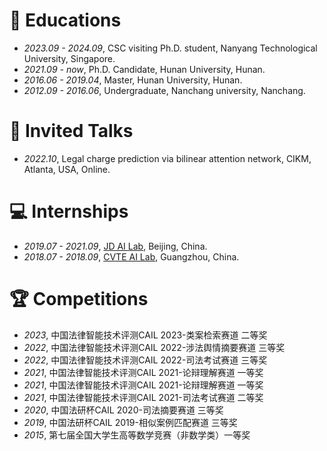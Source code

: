 
# 📖 Educations
- *2023.09 - 2024.09*, CSC visiting Ph.D. student, Nanyang Technological University, Singapore.
- *2021.09 - now*, Ph.D. Candidate, Hunan University, Hunan.
- *2016.06 - 2019.04*, Master, Hunan University, Hunan.
- *2012.09 - 2016.06*, Undergraduate, Nanchang university, Nanchang.

# 💬 Invited Talks
- *2022.10*, Legal charge prediction via bilinear attention network, CIKM, Atlanta, USA, Online.

# 💻 Internships
- *2019.07 - 2021.09*, [JD AI Lab](https://www.jd.com/), Beijing, China.
- *2018.07 - 2018.09*, [CVTE AI Lab](https://research.cvte.com/?locale=en-US), Guangzhou, China.

# 🏆 Competitions
- *2023*, 中国法律智能技术评测CAIL 2023-类案检索赛道 二等奖
- *2022*, 中国法律智能技术评测CAIL 2022-涉法舆情摘要赛道 三等奖
- *2022*, 中国法律智能技术评测CAIL 2022-司法考试赛道 三等奖
- *2021*, 中国法律智能技术评测CAIL 2021-论辩理解赛道 一等奖
- *2021*, 中国法律智能技术评测CAIL 2021-论辩理解赛道 一等奖
- *2021*, 中国法律智能技术评测CAIL 2021-司法考试赛道 二等奖
- *2020*, 中国法研杯CAIL 2020-司法摘要赛道 三等奖
- *2019*, 中国法研杯CAIL 2019-相似案例匹配赛道 三等奖
- *2015*, 第七届全国大学生高等数学竞赛（非数学类）一等奖
